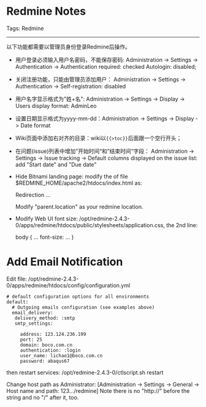 # Redmine Notes
Tags: Redmine

------

以下功能都需要以管理员身份登录Redmine后操作。

* 用户登录必须输入用户名密码，不能保存密码:
  Administration -> Settings -> Authentication ->
      Authentication required: checked
      Autologin: disabled;

* 关闭注册功能，只能由管理员添加用户：
  Administration -> Settings -> Authentication -> Self-registration: disabled

* 用户名字显示格式为"姓+名": Administration -> Settings -> Display ->
  Users display format: AdminLeo

* 设置日期显示格式为yyyy-mm-dd：Administration -> Settings -> Display -> Date format

* Wiki页面中添加右对齐的目录：wiki以`{{>toc}}`后面跟一个空行开头；

* 在问题(issue)列表中增加”开始时间“和”结束时间“字段：
  Administration -> Settings -> Issue tracking -> Default columns displayed on the issue list:
  add "Start date" and "Due date"

* Hide Bitnami landing page: modify the <body> of file $REDMINE_HOME/apache2/htdocs/index.html as:

    <!DOCTYPE  ...>
    <html>
        <body onLoad = "parent.location = 'http://123.124.236.183/redmine/'">
            Redirection ...
        </body>
    </html>

  Modify "parent.location" as your redmine location.

* Modify Web UI font size: /opt/redmine-2.4.3-0/apps/redmine/htdocs/public/stylesheets/application.css, the 2nd line:

    body { ... font-size: ... }

# Add Email Notification

Edit file: /opt/redmine-2.4.3-0/apps/redmine/htdocs/config/configuration.yml

    # default configuration options for all environments
    default:
      # Outgoing emails configuration (see examples above)
      email_delivery:
       delivery_method: :smtp
       smtp_settings:
         
         address: 123.124.236.199
         port: 25
         domain: boco.com.cn
         authentication: :login
         user_name: lichao1@boco.com.cn
         password: abaqus67

then restart services: /opt/redmine-2.4.3-0/ctlscript.sh restart

Change host path as Administrator: [Administration -> Settings -> General -> Host name and path: 123.../redmine]
Note there is no "http://" before the string and no "/" after it, too.


